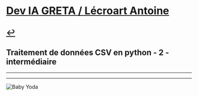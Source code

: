 # [Dev IA GRETA / Lécroart Antoine](https://github.com/Dev-IA-2024/antoine.lecroart)

[↩️](..)
---

## Traitement de données CSV en python - 2 - intermédiaire

---
---
![Baby Yoda](https://images3.alphacoders.com/110/1108129.jpg)
